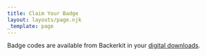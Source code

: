 ```yaml
---
title: Claim Your Badge
layout: layouts/page.njk
_template: page
---
```


Badge codes are available from Backerkit in your [digital downloads](https://big-bad-con-2023.backerkit.com/backer/digital_rewards).
